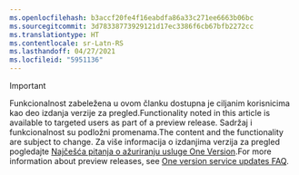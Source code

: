 ```yaml
---
ms.openlocfilehash: b3accf20fe4f16eabdfa86a33c271ee6663b06bc
ms.sourcegitcommit: 3d78338773929121d17ec3386f6cb67bfb2272cc
ms.translationtype: HT
ms.contentlocale: sr-Latn-RS
ms.lasthandoff: 04/27/2021
ms.locfileid: "5951136"
---
```

> [!IMPORTANT]
> <span data-ttu-id="76dc5-101">Funkcionalnost zabeležena u ovom članku dostupna je ciljanim korisnicima kao deo izdanja verzije za pregled.</span><span class="sxs-lookup"><span data-stu-id="76dc5-101">Functionality noted in this article is available to targeted users as part of a preview release.</span></span> <span data-ttu-id="76dc5-102">Sadržaj i funkcionalnost su podložni promenama.</span><span class="sxs-lookup"><span data-stu-id="76dc5-102">The content and the functionality are subject to change.</span></span> <span data-ttu-id="76dc5-103">Za više informacija o izdanjima verzija za pregled pogledajte [Najčešća pitanja o ažuriranju usluge One Version](/dynamics365/unified-operations/fin-and-ops/get-started/one-version).</span><span class="sxs-lookup"><span data-stu-id="76dc5-103">For more information about preview releases, see [One version service updates FAQ](/dynamics365/unified-operations/fin-and-ops/get-started/one-version).</span></span>
